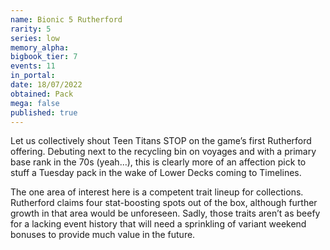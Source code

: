 ```yaml
---
name: Bionic 5 Rutherford
rarity: 5
series: low
memory_alpha:
bigbook_tier: 7
events: 11
in_portal:
date: 18/07/2022
obtained: Pack
mega: false
published: true
---
```


Let us collectively shout Teen Titans STOP on the game’s first Rutherford offering. Debuting next to the recycling bin on voyages and with a primary base rank in the 70s (yeah…), this is clearly more of an affection pick to stuff a Tuesday pack in the wake of Lower Decks coming to Timelines.

The one area of interest here is a competent trait lineup for collections. Rutherford claims four stat-boosting spots out of the box, although further growth in that area would be unforeseen. Sadly, those traits aren’t as beefy for a lacking event history that will need a sprinkling of variant weekend bonuses to provide much value in the future.
